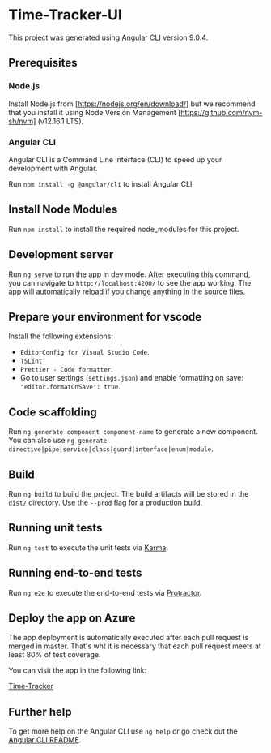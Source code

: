 # Time-Tracker-UI

This project was generated using [Angular CLI](https://github.com/angular/angular-cli) version 9.0.4.

## Prerequisites

### Node.js

Install Node.js from [https://nodejs.org/en/download/] but we recommend that you install it using Node Version Management [https://github.com/nvm-sh/nvm] (v12.16.1 LTS).

### Angular CLI

Angular CLI is a Command Line Interface (CLI) to speed up your development with Angular.

Run `npm install -g @angular/cli` to install Angular CLI

## Install Node Modules

Run `npm install` to install the required node_modules for this project.

## Development server

Run `ng serve` to run the app in dev mode. After executing this command, you can navigate to `http://localhost:4200/` to see the app working.
The app will automatically reload if you change anything in the source files.

## Prepare your environment for vscode

Install the following extensions:

- `EditorConfig for Visual Studio Code`.
- `TSLint`
- `Prettier - Code formatter`.
- Go to user settings (`settings.json`) and enable formatting on save: `"editor.formatOnSave": true`.

## Code scaffolding

Run `ng generate component component-name` to generate a new component. You can also use `ng generate directive|pipe|service|class|guard|interface|enum|module`.

## Build

Run `ng build` to build the project. The build artifacts will be stored in the `dist/` directory. Use the `--prod` flag for a production build.

## Running unit tests

Run `ng test` to execute the unit tests via [Karma](https://karma-runner.github.io).

## Running end-to-end tests

Run `ng e2e` to execute the end-to-end tests via [Protractor](http://www.protractortest.org/).

## Deploy the app on Azure

The app deployment is automatically executed after each pull request is merged in master. That's wht it is necessary that each pull request meets at least 80% of test coverage.

You can visit the app in the following link:

[Time-Tracker](https://time-tracker-ui.azurewebsites.net/)

## Further help

To get more help on the Angular CLI use `ng help` or go check out the [Angular CLI README](https://github.com/angular/angular-cli/blob/master/README.md).
